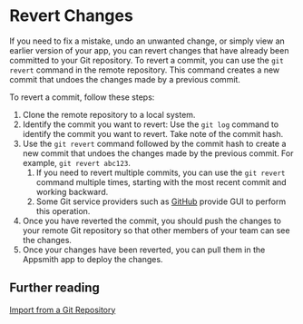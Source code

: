 
# Revert Changes

If you need to fix a mistake, undo an unwanted change, or simply view an earlier version of your app, you can revert changes that have already been committed to your Git repository. To revert a commit, you can use the `git revert` command in the remote repository. This command creates a new commit that undoes the changes made by a previous commit.

To revert a commit, follow these steps:

1. Clone the remote repository to a local system.
2. Identify the commit you want to revert: Use the `git log` command to identify the commit you want to revert. Take note of the commit hash.
3. Use the `git revert` command followed by the commit hash to create a new commit that undoes the changes made by the previous commit. For example, `git revert abc123`.
    1. If you need to revert multiple commits, you can use the `git revert` command multiple times, starting with the most recent commit and working backward.
    2. Some Git service providers such as [GitHub](https://docs.github.com/en/desktop/contributing-and-collaborating-using-github-desktop/managing-commits/reverting-a-commit) provide GUI to perform this operation.
4. Once you have reverted the commit, you should push the changes to your remote Git repository so that other members of your team can see the changes.
5. Once your changes have been reverted, you can pull them in the Appsmith app to deploy the changes.

## Further reading

[Import from a Git Repository](/advanced-concepts/version-control-with-git/import-from-repository)